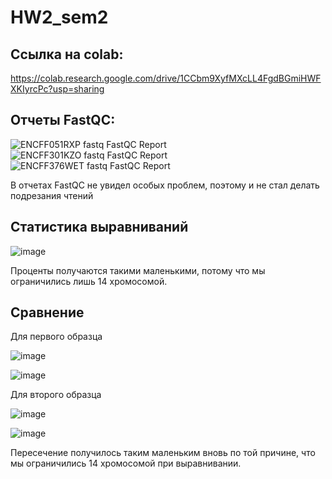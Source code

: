 # HW2_sem2
## Cсылка на colab: 

https://colab.research.google.com/drive/1CCbm9XyfMXcLL4FgdBGmiHWFXKIyrcPc?usp=sharing

## Отчеты FastQC:

![ENCFF051RXP fastq FastQC Report](https://user-images.githubusercontent.com/115037034/222532453-3c9456b9-4b32-47af-9f05-781d33e48a61.png)
![ENCFF301KZO fastq FastQC Report](https://user-images.githubusercontent.com/115037034/222532464-afecfd12-c737-4d09-b900-96d5a8bccd49.png)
![ENCFF376WET fastq FastQC Report](https://user-images.githubusercontent.com/115037034/222532473-e0edd98b-02b8-425e-9da7-c7b4708ade9e.png)

В отчетах FastQC не увидел особых проблем, поэтому и не стал делать подрезания чтений

## Статистика выравниваний

![image](https://user-images.githubusercontent.com/115037034/222544238-20d61ecc-4465-4dac-8ea3-0a20d2e9da22.png)

Проценты получаются такими маленькими, потому что мы ограничились лишь 14 хромосомой. 

## Сравнение
Для первого образца

![image](https://user-images.githubusercontent.com/115037034/222546337-cbc45c0e-7ef2-483e-8216-33e3f73f5822.png)

![image](https://user-images.githubusercontent.com/115037034/222546462-0c70dd7a-5fac-4e34-b115-ab60de6ff956.png)

Для второго образца

![image](https://user-images.githubusercontent.com/115037034/222546653-54763663-c89e-479f-813b-93b7445782b0.png)

![image](https://user-images.githubusercontent.com/115037034/222546706-a4d4bc7d-fde4-43c9-ab0a-3da69c9d172e.png)

Пересечение получилось таким маленьким вновь по той причине, что мы ограничились 14 хромосомой при выравнивании. 
